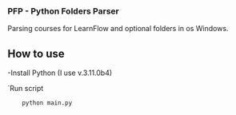 ### PFP - Python Folders Parser

Parsing courses for LearnFlow and optional folders in os Windows.

## How to use

-Install Python (I use v.3.11.0b4)

`Run script

```
	python main.py
```
